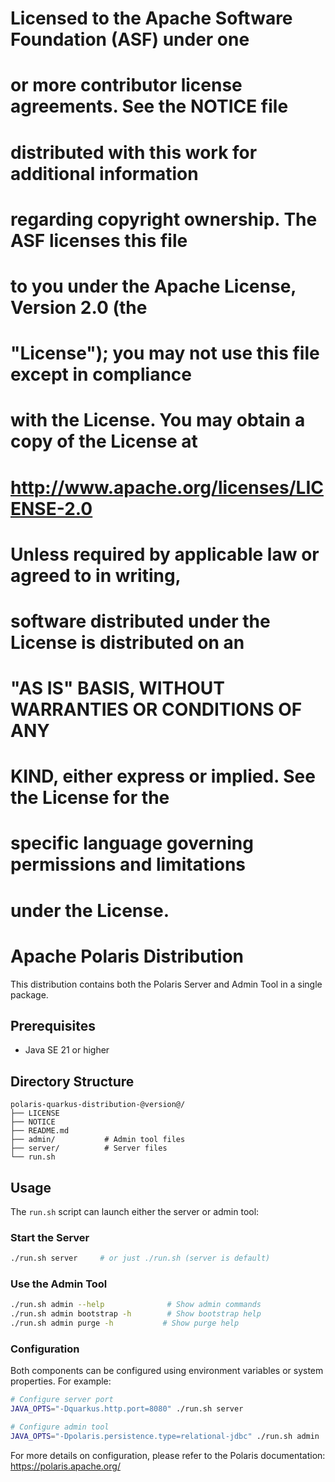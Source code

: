 # Licensed to the Apache Software Foundation (ASF) under one
# or more contributor license agreements.  See the NOTICE file
# distributed with this work for additional information
# regarding copyright ownership.  The ASF licenses this file
# to you under the Apache License, Version 2.0 (the
# "License"); you may not use this file except in compliance
# with the License.  You may obtain a copy of the License at
#
#   http://www.apache.org/licenses/LICENSE-2.0
#
# Unless required by applicable law or agreed to in writing,
# software distributed under the License is distributed on an
# "AS IS" BASIS, WITHOUT WARRANTIES OR CONDITIONS OF ANY
# KIND, either express or implied.  See the License for the
# specific language governing permissions and limitations
# under the License.

# Apache Polaris Distribution

This distribution contains both the Polaris Server and Admin Tool in a single package.

## Prerequisites

- Java SE 21 or higher

## Directory Structure

```
polaris-quarkus-distribution-@version@/
├── LICENSE
├── NOTICE
├── README.md
├── admin/           # Admin tool files
├── server/          # Server files
└── run.sh
```

## Usage

The `run.sh` script can launch either the server or admin tool:

### Start the Server

```bash
./run.sh server     # or just ./run.sh (server is default)
```

### Use the Admin Tool

```bash
./run.sh admin --help              # Show admin commands
./run.sh admin bootstrap -h        # Show bootstrap help
./run.sh admin purge -h           # Show purge help
```

### Configuration

Both components can be configured using environment variables or system properties. For example:

```bash
# Configure server port
JAVA_OPTS="-Dquarkus.http.port=8080" ./run.sh server

# Configure admin tool
JAVA_OPTS="-Dpolaris.persistence.type=relational-jdbc" ./run.sh admin
```

For more details on configuration, please refer to the Polaris documentation:
https://polaris.apache.org/ 
